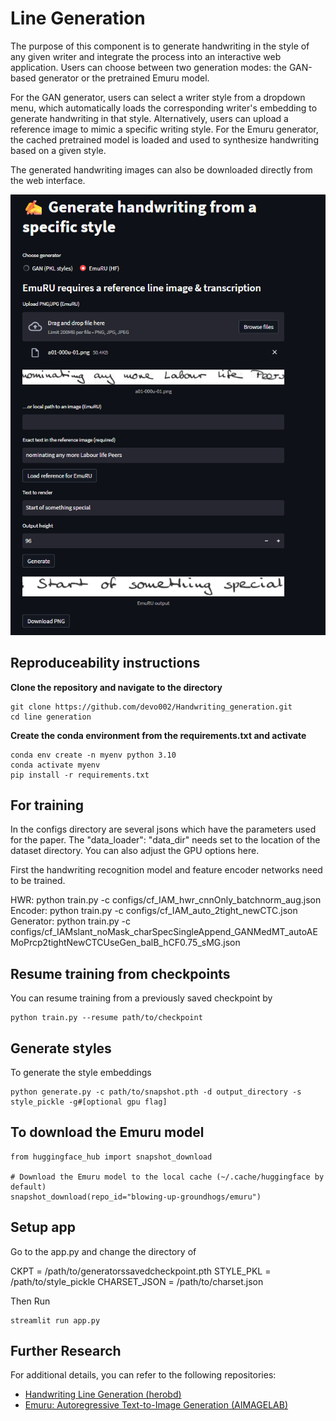 # Line Generation

The purpose of this component is to generate handwriting in the style of any given writer and integrate the process into an interactive web application. Users can choose between two generation modes: the GAN-based generator or the pretrained Emuru model.

For the GAN generator, users can select a writer style from a dropdown menu, which automatically loads the corresponding writer's embedding to generate handwriting in that style. Alternatively, users can upload a reference image to mimic a specific writing style.
For the Emuru generator, the cached pretrained model is loaded and used to synthesize handwriting based on a given style.

The generated handwriting images can also be downloaded directly from the web interface.

![Architecture](coverimage.png)


## Reproduceability instructions


**Clone the repository and navigate to the directory**
```
git clone https://github.com/devo002/Handwriting_generation.git
cd line generation
```

**Create the conda environment from the requirements.txt and activate**
```
conda env create -n myenv python 3.10
conda activate myenv
pip install -r requirements.txt
```

## For training
In the configs directory are several jsons which have the parameters used for the paper. The "data_loader": "data_dir" needs set to the location of the dataset directory. You can also adjust the GPU options here.

First the handwriting recognition model and feature encoder networks need to be trained.

HWR: python train.py -c configs/cf_IAM_hwr_cnnOnly_batchnorm_aug.json
Encoder: python train.py -c configs/cf_IAM_auto_2tight_newCTC.json
Generator: python train.py -c configs/cf_IAMslant_noMask_charSpecSingleAppend_GANMedMT_autoAEMoPrcp2tightNewCTCUseGen_balB_hCF0.75_sMG.json

## Resume training from checkpoints
You can resume training from a previously saved checkpoint by
```
python train.py --resume path/to/checkpoint
```


## Generate styles
To generate the style embeddings 
```
python generate.py -c path/to/snapshot.pth -d output_directory -s style_pickle -g#[optional gpu flag]
```

## To download the Emuru model
```
from huggingface_hub import snapshot_download

# Download the Emuru model to the local cache (~/.cache/huggingface by default)
snapshot_download(repo_id="blowing-up-groundhogs/emuru")
```

## Setup app

Go to the app.py and change the directory of 

CKPT = /path/to/generatorssavedcheckpoint.pth
STYLE_PKL = /path/to/style_pickle
CHARSET_JSON = /path/to/charset.json

Then Run
```
streamlit run app.py
```

## Further Research

For additional details, you can refer to the following repositories:

- [Handwriting Line Generation (herobd)](https://github.com/herobd/handwriting_line_generation/tree/master)
- [Emuru: Autoregressive Text-to-Image Generation (AIMAGELAB)](https://github.com/aimagelab/Emuru-autoregressive-text-img)





